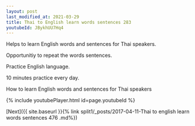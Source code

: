 ```yaml
---
layout: post
last_modified_at: 2021-03-29
title: Thai to English learn words sentences 283 
youtubeId: JBykhUU7Hq4
---
```

 
 
Helps to learn English words and sentences for Thai speakers.

Opportunitiy to repeat the words sentences. 

Practice English language. 
 
10 minutes practice every day. 
 
How to learn English words and sentences for Thai speakers 
 
{% include youtubePlayer.html id=page.youtubeId %}
 
 
[Next]({{ site.baseurl }}{% link  split1/_posts/2017-04-11-Thai to english learn words sentences 476 .md%})
 
